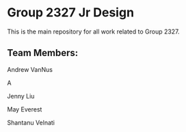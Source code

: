 # Group 2327 Jr Design

This is the main repository for all work related to Group 2327.

## Team Members:

Andrew VanNus

A

Jenny Liu 

May Everest

Shantanu Velnati
